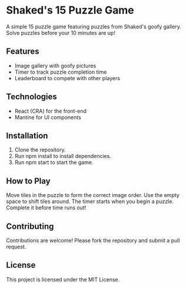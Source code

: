 
# **Shaked's 15 Puzzle Game**

A simple 15 puzzle game featuring puzzles from Shaked's goofy gallery. Solve puzzles before your 10 minutes are up!

## **Features**
- Image gallery with goofy pictures
- Timer to track puzzle completion time
- Leaderboard to compete with other players

## **Technologies**
- React (CRA) for the front-end
- Mantine for UI components

## **Installation**
1. Clone the repository.
2. Run npm install to install dependencies.
3. Run npm start to start the game.

## **How to Play**
Move tiles in the puzzle to form the correct image order.
Use the empty space to shift tiles around.
The timer starts when you begin a puzzle. Complete it before time runs out!

## **Contributing**
Contributions are welcome! Please fork the repository and submit a pull request.

## **License**
This project is licensed under the MIT License.
